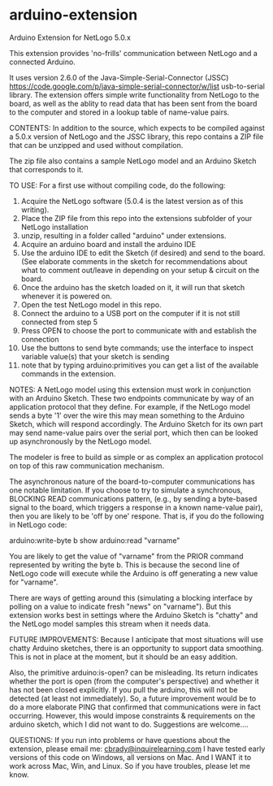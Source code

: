 arduino-extension
=================

Arduino Extension for NetLogo 5.0.x

This extension provides 'no-frills' communication between NetLogo and a connected Arduino.  

It uses version 2.6.0 of the Java-Simple-Serial-Connector (JSSC) https://code.google.com/p/java-simple-serial-connector/w/list usb-to-serial library.  The extension offers simple write functionality from NetLogo to the board, as well as the ablity to read data that has been sent from the board to the computer and stored in a lookup table of name-value pairs.

CONTENTS:
In addition to the source, which expects to be compiled against a 5.0.x version of NetLogo and the JSSC library, this repo contains a ZIP file that can be unzipped and used without compilation.

The zip file also contains a sample NetLogo model and an Arduino Sketch that corresponds to it.  

TO USE:
For a first use without compiling code, do the following:
1) Acquire the NetLogo software (5.0.4 is the latest version as of this writing).
2) Place the ZIP file from this repo into the extensions subfolder of your NetLogo installation
3) unzip, resulting in a folder called "arduino" under extensions.
4) Acquire an arduino board and install the arduino IDE
5) Use the arduino IDE to edit the Sketch (if desired) and send to the board.  (See elaborate comments in the sketch for recommendations about what to comment out/leave in depending on your setup & circuit on the board.
6) Once the arduino has the sketch loaded on it, it will run that sketch whenever it is powered on.
7) Open the test NetLogo model in this repo.
8) Connect the arduino to a USB port on the computer if it is not still connected from step 5
9) Press OPEN to choose the port to communicate with and establish the connection
10) Use the buttons to send byte commands; use the interface to inspect variable value(s) that your sketch is sending
11) note that by typing arduino:primitives you can get a list of the available commands in the extension.


NOTES:
A NetLogo model using this extension must work in conjunction with an Arduino Sketch.  These two endpoints communicate by way of an application protocol that they define.  For example, if the NetLogo model sends a byte '1' over the wire this may mean something to the Arduino Sketch, which will respond accordingly.  The Arduino Sketch for its own part may send name-value pairs over the serial port, which then can be looked up asynchronously by the NetLogo model.

The modeler is free to build as simple or as complex an application protocol on top of this raw communication mechanism.

The asynchronous nature of the board-to-computer communications has one notable limitation.  If you choose to try to simulate a synchronous, BLOCKING READ communications pattern, (e.g., by sending a byte-based signal to the board, which triggers a response in a known name-value pair), then you are likely to be 'off by one' respone.  That is, if you do the following in NetLogo code:


arduino:write-byte b
show arduino:read "varname"


You are likely to get the value of "varname" from the PRIOR command represented by writing the byte b.  This is because the second line of NetLogo code will execute while the Arduino is off generating a new value for "varname".

There are ways of getting around this (simulating a blocking interface by polling on a value to indicate fresh "news" on "varname"). But this extension works best in settings where the Arduino Sketch is "chatty" and the NetLogo model samples this stream when it needs data.


FUTURE IMPROVEMENTS:
Because I anticipate that most situations will use chatty Arduino sketches, there is an opportunity to support data smoothing.  This is not in place at the moment, but it should be an easy addition.

Also, the primitive arduino:is-open?  can be misleading.  Its return indicates whether the port is open (from the computer's perspective) and whether it has not been closed explicitly.  If you pull the arduino, this will not be detected (at least not immediately).  So, a future improvement would be to do a more elaborate PING that confirmed that communications were in fact occurring.  However, this would impose constraints & requirements on the arduino sketch, which I did not want to do.  Suggestions are welcome....



QUESTIONS:
If you run into problems or have questions about the extension, please email me: cbrady@inquirelearning.com
I have tested early versions of this code on Windows, all versions on Mac.  And I WANT it to work across Mac, Win, and Linux.  So if you have troubles, please let me know.




